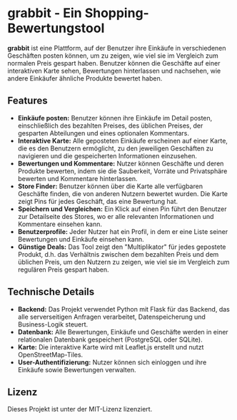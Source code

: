 # grabbit - Ein Shopping-Bewertungstool

**grabbit** ist eine Plattform, auf der Benutzer ihre Einkäufe in verschiedenen Geschäften posten können, um zu zeigen, wie viel sie im Vergleich zum normalen Preis gespart haben. Benutzer können die Geschäfte auf einer interaktiven Karte sehen, Bewertungen hinterlassen und nachsehen, wie andere Einkäufer ähnliche Produkte bewertet haben.

## Features

- **Einkäufe posten:** Benutzer können ihre Einkäufe im Detail posten, einschließlich des bezahlten Preises, des üblichen Preises, der gesparten Abteilungen und eines optionalen Kommentars.
- **Interaktive Karte:** Alle geposteten Einkäufe erscheinen auf einer Karte, die es den Benutzern ermöglicht, zu den jeweiligen Geschäften zu navigieren und die gespeicherten Informationen einzusehen.
- **Bewertungen und Kommentare:** Nutzer können Geschäfte und deren Produkte bewerten, indem sie die Sauberkeit, Vorräte und Privatsphäre bewerten und Kommentare hinterlassen.
- **Store Finder:** Benutzer können über die Karte alle verfügbaren Geschäfte finden, die von anderen Nutzern bewertet wurden. Die Karte zeigt Pins für jedes Geschäft, das eine Bewertung hat.
- **Speichern und Vergleichen:** Ein Klick auf einen Pin führt den Benutzer zur Detailseite des Stores, wo er alle relevanten Informationen und Kommentare einsehen kann.
- **Benutzerprofile:** Jeder Nutzer hat ein Profil, in dem er eine Liste seiner Bewertungen und Einkäufe einsehen kann.
- **Günstige Deals:** Das Tool zeigt den "Multiplikator" für jedes gepostete Produkt, d.h. das Verhältnis zwischen dem bezahlten Preis und dem üblichen Preis, um den Nutzern zu zeigen, wie viel sie im Vergleich zum regulären Preis gespart haben.

## Technische Details

- **Backend:** Das Projekt verwendet Python mit Flask für das Backend, das alle serverseitigen Anfragen verarbeitet, Datenspeicherung und Business-Logik steuert.
- **Datenbank:** Alle Bewertungen, Einkäufe und Geschäfte werden in einer relationalen Datenbank gespeichert (PostgreSQL oder SQLite).
- **Karte:** Die interaktive Karte wird mit Leaflet.js erstellt und nutzt OpenStreetMap-Tiles.
- **User-Authentifizierung:** Nutzer können sich einloggen und ihre Einkäufe sowie Bewertungen verwalten.

## Lizenz

Dieses Projekt ist unter der MIT-Lizenz lizenziert.
